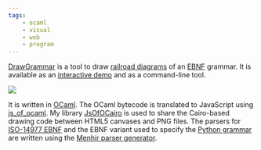 ```yaml
---
tags:
    - ocaml
    - visual
    - web
    - program
---
```

[DrawGrammar](https://github.com/jacquev6/DrawGrammar/) is a tool to draw [railroad diagrams](https://en.wikipedia.org/wiki/Syntax_diagram) of an [EBNF](https://en.wikipedia.org/wiki/Extended_Backus%E2%80%93Naur_form) grammar.
It is available as an [interactive demo](https://jacquev6.github.io/DrawGrammar/) and as a command-line tool.

<div class="text-center">
<img class="img-fluid" src="http://jacquev6.github.io/DrawGrammar/logo.png">
</div>

It is written in [OCaml](http://ocaml.org/).
The OCaml bytecode is translated to JavaScript using [js_of_ocaml](https://ocsigen.org/js_of_ocaml/).
My library [JsOfOCairo](http://github.com/jacquev6/JsOfOCairo/) is used to share the Cairo-based drawing code between HTML5 canvases and PNG files.
The parsers for [ISO-14977 EBNF](http://www.cl.cam.ac.uk/~mgk25/iso-14977.pdf) and the EBNF variant used to specify the [Python grammar](https://github.com/python/cpython/blob/master/Grammar/Grammar) are written using the [Menhir parser generator](http://gallium.inria.fr/~fpottier/menhir/).
